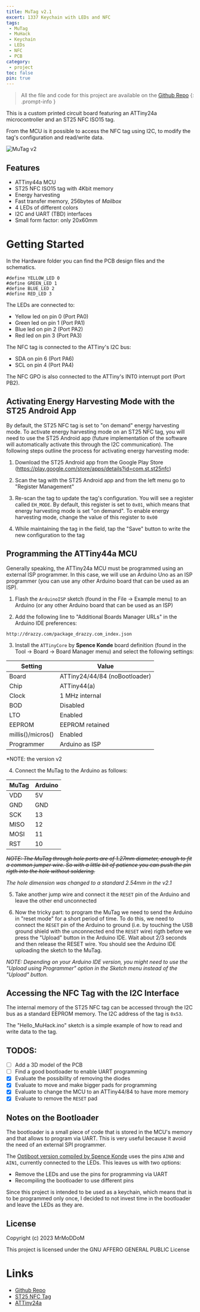 ```yaml
---
title: MuTag v2.1
excert: 1337 Keychain with LEDs and NFC
tags:
 - MuTag
 - MuHack
 - Keychain
 - LEDs
 - NFC
 - PCB
category:
 - project
toc: false
pin: true
---
```


> All the file and code for this project are available on the [Github Repo](https://github.com/MrMoDDoM/MuTag) 
{: .prompt-info }

This is a custom printed circuit board featuring an ATTiny24a microcontroller and an ST25 NFC ISO15 tag. 

From the MCU is it possible to access the NFC tag using I2C, to modify the tag's configuration and read/write data.

![MuTag v2](/assets/img/post/2023-01-15-MuTag_v2_1.jpg)

## Features
- ATTiny44a MCU
- ST25 NFC ISO15 tag with 4Kbit memory
- Energy harvesting
- Fast transfer memory, 256bytes of _Mailbox_
- 4 LEDs of different colors
- I2C and UART (TBD) interfaces 
- Small form factor: only 20x60mm

# Getting Started

In the Hardware folder you can find the PCB design files and the schematics. 

```
#define YELLOW_LED 0
#define GREEN_LED 1
#define BLUE_LED 2
#define RED_LED 3
```

The LEDs are connected to:
- Yellow led on pin 0 (Port PA0)
- Green led on pin 1 (Port PA1)
- Blue led on pin 2 (Port PA2)
- Red led on pin 3 (Port PA3)

The NFC tag is connected to the ATTiny's I2C bus:
- SDA on pin 6 (Port PA6)
- SCL on pin 4 (Port PA4)

The NFC GPO is also connected to the ATTiny's INT0 interrupt port (Port PB2).

## Activating Energy Harvesting Mode with the ST25 Android App

By default, the ST25 NFC tag is set to "on demand" energy harvesting mode.
To activate energy harvesting mode on an ST25 NFC tag, you will need to use the ST25 Android app (future implementation of the software will automatically activate this through the I2C communication). The following steps outline the process for activating energy harvesting mode:

1. Download the ST25 Android app from the Google Play Store (https://play.google.com/store/apps/details?id=com.st.st25nfc)

2. Scan the tag with the ST25 Android app and from the left menu go to "Register Management"

3. Re-scan the tag to update the tag's configuration. You will see a register called ``EH_MODE``. By default, this register is set to ``0x01``, which means that energy harvesting mode is set "on demand". To enable energy harvesting mode, change the value of this register to ``0x00``

4. While maintaining the tag in the field, tap the "Save" button to write the new configuration to the tag

## Programming the ATTiny44a MCU

Generally speaking, the ATTiny24a MCU must be programmed using an external ISP programmer. In this case, we will use an Arduino Uno as an ISP programmer (you can use any other Arduino board that can be used as an ISP). 

1. Flash the ```ArduinoISP``` sketch (found in the File -> Example menu) to an Arduino (or any other Arduino board that can be used as an ISP)

2. Add the following line to "Additional Boards Manager URLs" in the Arduino IDE preferences:

```http://drazzy.com/package_drazzy.com_index.json```

3. Install the ```ATTinyCore``` by __Spence Konde__ board definition (found in the Tool -> Board -> Board Manager menu) and select the following settings:

| Setting | Value |
|---------|-------|
| Board | ATTiny24/44/84 (noBootloader) |
| Chip | ATTiny44(a) |
| Clock | 1 MHz internal |
| BOD | Disabled |
| LTO | Enabled |
| EEPROM | EEPROM retained |
| millis()/micros() | Enabled |
| Programmer | Arduino as ISP |

*NOTE: the version v2

4. Connect the MuTag to the Arduino as follows:

| MuTag | Arduino |
|-------|---------|
| VDD   | 5V      |
| GND   | GND     |
| SCK   | 13      |
| MISO  | 12      |
| MOSI  | 11      |
| RST   | 10      |

~~*NOTE: The MuTag through hole ports are of 1.27mm diameter, enough to fit a common jumper wire. So with a little bit of patience you can push the pin rigth into the hole without soldering.*~~ 

*The hole dimension was changed to a standard 2.54mm in the v2.1*

5. Take another jump wire and connect it the ```RESET``` pin of the Arduino and leave the other end unconnected

6. Now the tricky part: to program the MuTag we need to send the Arduino in "reset mode" for a short period of time. To do this, we need to connect the ```RESET``` pin of the Arduino to ground (i.e. by touching the USB ground shield with the unconnected end the ```RESET``` wire) rigth before we press the "Upload" button in the Arduino IDE. Wait about 2/3 seconds and then release the RESET wire. You should see the Arduino IDE uploading the sketch to the MuTag.

*NOTE: Depending on your Arduino IDE version, you might need to use the "Upload using Programmer" option in the Sketch menu instead of the "Upload" button.*

## Accessing the NFC Tag with the I2C Interface
The internal memory of the ST25 NFC tag can be accessed through the I2C bus as a standard EEPROM memory. The I2C address of the tag is ```0x53```.

The "Hello_MuHack.ino" sketch is a simple example of how to read and write data to the tag.

## TODOS:
- [ ] Add a 3D model of the PCB
- [ ] Find a good bootloader to enable UART programming
- [x] Evaluate the possibility of removing the diodes
- [x] Evaluate to move and make bigger pads for programming
- [x] Evaluate to change the MCU to an ATTiny44/84 to have more memory
- [x] Evaluate to remove the ```RESET``` pad

## Notes on the Bootloader
The bootloader is a small piece of code that is stored in the MCU's memory and that allows to program via UART. This is very useful because it avoid the need of an external SPI programmer.

The [Optiboot version compiled by Spence Konde](https://github.com/SpenceKonde/ATTinyCore/blob/v2.0.0-devThis-is-the-head-submit-PRs-against-this/avr/extras/ATtiny_x4.md#optiboot-bootloader) uses the pins ```AIN0``` and ```AIN1```, currently connected to the LEDs. This leaves us with two options:
- Remove the LEDs and use the pins for programming via UART
- Recompiling the bootloader to use different pins

Since this project is intended to be used as a keychain, which means that is to be programmed only once, I decided to not invest time in the bootloader and leave the LEDs as they are.

## License
Copyright (c) 2023 MrMoDDoM

This project is licensed under the GNU AFFERO GENERAL PUBLIC License 

# Links
- [Github Repo](https://github.com/MrMoDDoM/MuTag)
- [ST25 NFC Tag](https://www.st.com/en/nfc/st25-nfc-rfid-tags.html)
- [ATTiny24a](https://www.microchip.com/wwwproducts/en/ATtiny24A)
